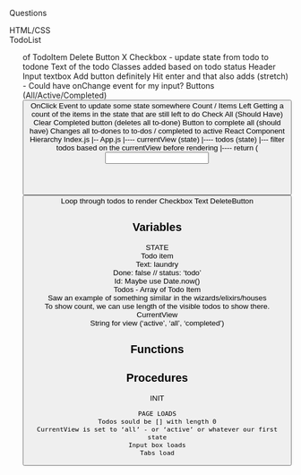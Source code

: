Questions

HTML/CSS  
TodoList  
<ul> of <TodoItem />  
TodoItem  
Delete Button X  
Checkbox - update state from todo to todone  
Text of the todo  
Classes added based on todo status   
Header  
Input textbox  
Add button definitely  
Hit enter and that also adds (stretch) - Could have  
onChange event for my input?  
Buttons (All/Active/Completed)  
<Button text=”All”> 
OnClick Event to update some state somewhere  
Count / Items Left  
Getting a count of the items in the state that are still left to do  
Check All (Should Have)  
Clear Completed button (deletes all to-done)  
Button to complete all (should have)  
Changes all to-dones to to-dos / completed to active  
React Component Hierarchy  
Index.js  
|-- App.js  
|---- currentView (state)  
|---- todos (state)  
|--- filter todos based on the currentView before rendering  
|---- return (  
<Header>  
	<Input>  
		<button>  
	<TodoList todos>
		Loop through todos to render  
		<TodoItem>  
			Checkbox  
			Text  
			DeleteButton  
  


## Variables
STATE  
Todo item   
Text: laundry  
Done: false // status: ‘todo’  
Id: Maybe use Date.now()  
Todos - Array of Todo Item   
Saw an example of something similar in the wizards/elixirs/houses  
To show count, we can use length of the visible todos to show there.  
CurrentView  
String for view (‘active’, ‘all’, ‘completed’)  

## Functions  


## Procedures
INIT

	PAGE LOADS
	Todos sould be [] with length 0
	CurrentView is set to ‘all’ - or ‘active’ or whatever our first state
	Input box loads
	Tabs load
	




